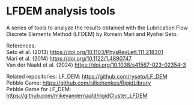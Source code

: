# LFDEM analysis tools

A series of tools to analyze the results obtained with the Lubrication Flow Discrete Elements Method (LFDEM) by Romain Mari and Ryohei Seto.

References:  
Seto et al. (2013) https://doi.org/10.1103/PhysRevLett.111.218301  
Mari et al. (2014) https://doi.org/10.1122/1.4890747  
Van der Naald et al. (2024) https://doi.org/10.1038/s41567-023-02354-3  

Related repositories:
LF_DEM: https://github.com/ryseto/LF_DEM  
Pebble Game: https://github.com/silkehenkes/RigidLibrary  
Pebble Game for LF_DEM: https://github.com/mikevandernaald/rigidCluster_LFDEM  
